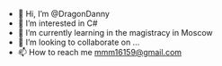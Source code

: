 - 👋 Hi, I’m @DragonDanny
- 👀 I’m interested in С#
- 🌱 I’m currently learning in the magistracy in Moscow
- 💞️ I’m looking to collaborate on ...
- 📫 How to reach me mmm16159@gmail.com

<!---
DragonDanny/DragonDanny is a ✨ special ✨ repository because its `README.md` (this file) appears on your GitHub profile.
You can click the Preview link to take a look at your changes.
--->
